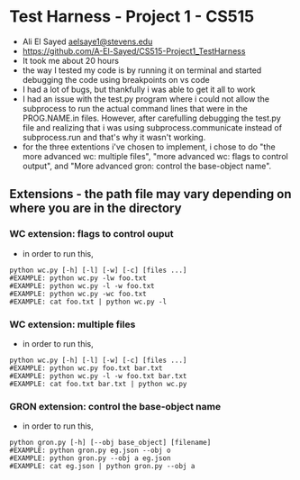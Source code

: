 # Test Harness - Project 1 - CS515

- Ali El Sayed aelsaye1@stevens.edu
- https://github.com/A-El-Sayed/CS515-Project1_TestHarness
- It took me about 20 hours
- the way I tested my code is by running it on terminal and started debugging the code using breakpoints on vs code
- I had a lot of bugs, but thankfully i was able to get it all to work
- I had an issue with the test.py program where i could not allow the subprocess to run the actual command lines that were in the PROG.NAME.in files. However, after carefulling debugging the test.py file and realizing that i was using subprocess.communicate instead of subprocess.run and that's why it wasn't working.
- for the three extentions i've chosen to implement, i chose to do "the more advanced wc: multiple files", "more advanced wc: flags to control output", and "More advanced gron: control the base-object name".

## Extensions -  the path file may vary depending on where you are in the directory
### WC extension: flags to control ouput
- in order to run this,
```
python wc.py [-h] [-l] [-w] [-c] [files ...]
#EXAMPLE: python wc.py -lw foo.txt
#EXAMPLE: python wc.py -l -w foo.txt
#EXAMPLE: python wc.py -wc foo.txt
#EXAMPLE: cat foo.txt | python wc.py -l
```
### WC extension: multiple files
- in order to run this,
```
python wc.py [-h] [-l] [-w] [-c] [files ...]
#EXAMPLE: python wc.py foo.txt bar.txt
#EXAMPLE: python wc.py -l -w foo.txt bar.txt
#EXAMPLE: cat foo.txt bar.txt | python wc.py 
```

### GRON extension: control the base-object name
- in order to run this,
```
python gron.py [-h] [--obj base_object] [filename]
#EXAMPLE: python gron.py eg.json --obj o
#EXAMPLE: python gron.py --obj a eg.json
#EXAMPLE: cat eg.json | python gron.py --obj a
```
